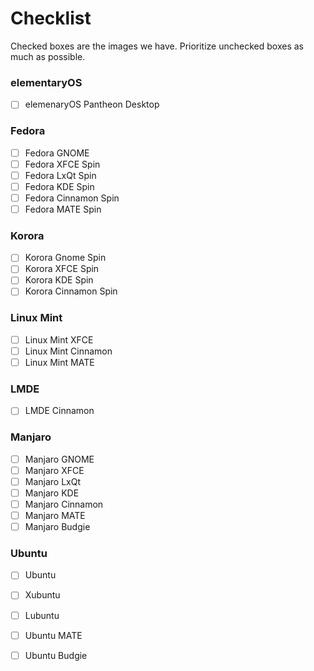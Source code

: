 # Checklist

Checked boxes are the images we have. Prioritize unchecked boxes as much as possible.

### elementaryOS
- [ ] elemenaryOS Pantheon Desktop

### Fedora
- [ ] Fedora GNOME
- [ ] Fedora XFCE Spin
- [ ] Fedora LxQt Spin
- [ ] Fedora KDE Spin
- [ ] Fedora Cinnamon Spin
- [ ] Fedora MATE Spin

### Korora
- [ ] Korora Gnome Spin
- [ ] Korora XFCE Spin
- [ ] Korora KDE Spin
- [ ] Korora Cinnamon Spin

### Linux Mint
- [ ] Linux Mint XFCE
- [ ] Linux Mint Cinnamon
- [ ] Linux Mint MATE

### LMDE
- [ ] LMDE Cinnamon

### Manjaro
- [ ] Manjaro GNOME
- [ ] Manjaro XFCE
- [ ] Manjaro LxQt
- [ ] Manjaro KDE
- [ ] Manjaro Cinnamon
- [ ] Manjaro MATE
- [ ] Manjaro Budgie

### Ubuntu
- [ ] Ubuntu
- [ ] Xubuntu
- [ ] Lubuntu
- [ ] Ubuntu MATE
- [ ] Ubuntu Budgie

